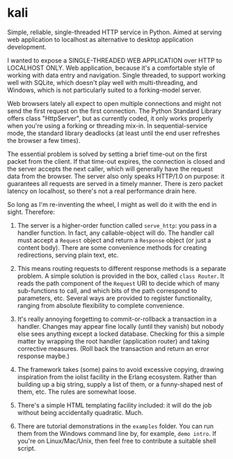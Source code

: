 # kali
Simple, reliable, single-threaded HTTP service in Python. Aimed at serving web application to
localhost as alternative to desktop application development.

I wanted to expose a SINGLE-THREADED WEB APPLICATION over HTTP to LOCALHOST ONLY.
Web application, because it's a comfortable style of working with data entry and navigation.
Single threaded, to support working well with SQLite, which doesn't play well with multi-threading,
and Windows, which is not particularly suited to a forking-model server.

Web browsers lately all expect to open multiple connections and might not send the first request on
the first connection. The Python Standard Library offers class "HttpServer", but as currently coded,
it only works properly when you're using a forking or threading mix-in. In sequential-service mode,
the standard library deadlocks (at least until the end user refreshes the browser a few times).

The essential problem is solved by setting a brief time-out on the first packet from the client.
If that time-out expires, the connection is closed and the server accepts the next caller, which
will generally have the request data from the browser. The server also only speaks HTTP/1.0 on
purpose: it guarantees all requests are served in a timely manner. There is zero packet latency
on localhost, so there's not a real performance drain here.

So long as I'm re-inventing the wheel, I might as well do it with the end in sight.
Therefore:

1. The server is a higher-order function called `serve_http`: you pass in a handler function.
    In fact, any callable-object will do. The handler call must accept a `Request`
    object and return a `Response` object (or just a content body). There are some
	convenience methods for creating redirections, serving plain text, etc.

2. This means routing requests to different response methods is a separate problem.
    A simple solution is provided in the box, called `class Router`. 
	It reads the path component of the `Request` URI to
	decide which of many sub-functions to call, and which bits of the path correspond
	to parameters, etc. Several ways are provided to register
	functionality, ranging from absolute flexibility to complete convenience.

3. It's really annoying forgetting to commit-or-rollback a transaction in a handler.
	Changes may appear fine locally (until they vanish) but nobody else sees anything
	except a locked database. Checking for this a simple matter by wrapping the root
	handler (application router) and taking corrective measures. (Roll back the
	transaction and return an error response maybe.)

4. The framework takes (some) pains to avoid excessive copying, drawing inspiration from the
	iolist facility in the Erlang ecosystem. Rather than building up a big string, supply
	a list of them, or a funny-shaped nest of them, etc. The rules are somewhat loose.

5. There's a simple HTML templating facility included: it will do the job without being
	accidentally quadratic. Much.

6. There are tutorial demonstrations in the `examples` folder. You can run them from
    the Windows command line by, for example, `demo intro`. If you're on Linux/Mac/Unix,
    then feel free to contribute a suitable shell script.

